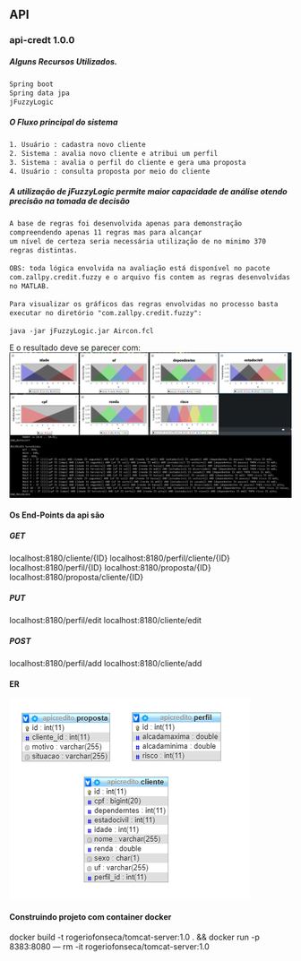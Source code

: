 ## API

### api-credt 1.0.0

##### Alguns Recursos Utilizados.
```
Spring boot
Spring data jpa
jFuzzyLogic
```
##### O Fluxo principal do sistema
```
1. Usuário : cadastra novo cliente
2. Sistema : avalia novo cliente e atribui um perfil
3. Sistema : avalia o perfil do cliente e gera uma proposta
4. Usuário : consulta proposta por meio do cliente
```
##### A utilização de jFuzzyLogic permite maior capacidade de análise otendo precisão na tomada de decisão
```
A base de regras foi desenvolvida apenas para demonstração compreendendo apenas 11 regras mas para alcançar 
um nível de certeza seria necessária utilização de no minimo 370 regras distintas.

OBS: toda lógica envolvida na avaliação está disponível no pacote com.zallpy.credit.fuzzy e o arquivo fis contem as regras desenvolvidas no MATLAB.

Para visualizar os gráficos das regras envolvidas no processo basta executar no diretório "com.zallpy.credit.fuzzy":

java -jar jFuzzyLogic.jar Aircon.fcl 

```
E o resultado deve se parecer com:
![FuzzyCredit](FuzzyCredit.PNG)

#### Os End-Points da api são 

##### GET

localhost:8180/cliente/{ID}
localhost:8180/perfil/cliente/{ID}
localhost:8180/perfil/{ID}
localhost:8180/proposta/{ID}
localhost:8180/proposta/cliente/{ID}

##### PUT

localhost:8180/perfil/edit
localhost:8180/cliente/edit

##### POST

localhost:8180/perfil/add
localhost:8180/cliente/add


#### ER

![ER-API-CREDIT](ER-API-CREDIT.PNG)

#### Construindo projeto com container docker


docker build -t rogeriofonseca/tomcat-server:1.0 . && docker run -p 8383:8080 — rm -it rogeriofonseca/tomcat-server:1.0

